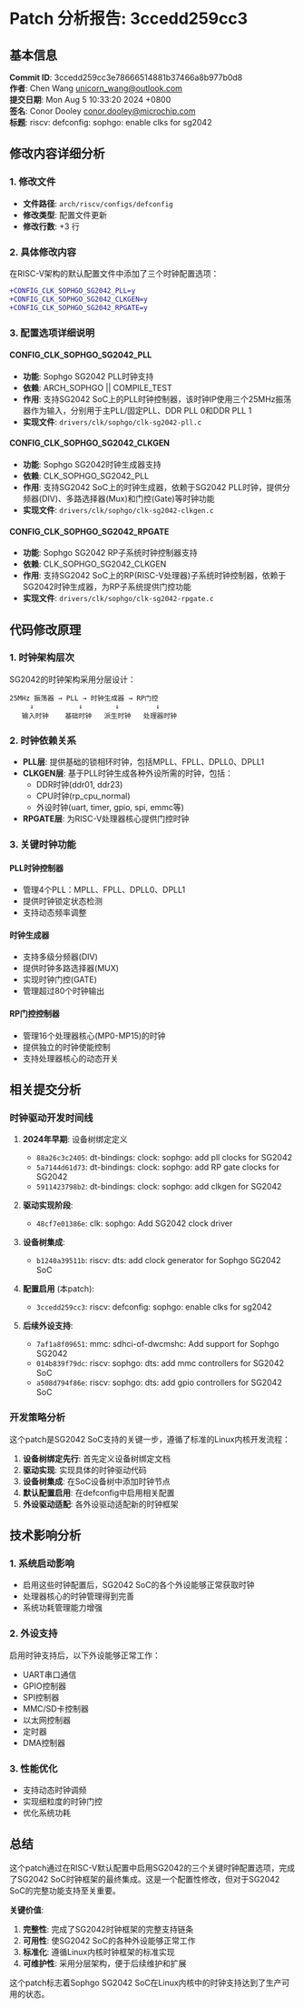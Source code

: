 # Patch 分析报告: 3ccedd259cc3

## 基本信息

**Commit ID**: 3ccedd259cc3e78666514881b37466a8b977b0d8  
**作者**: Chen Wang <unicorn_wang@outlook.com>  
**提交日期**: Mon Aug 5 10:33:20 2024 +0800  
**签名**: Conor Dooley <conor.dooley@microchip.com>  
**标题**: riscv: defconfig: sophgo: enable clks for sg2042  

## 修改内容详细分析

### 1. 修改文件
- **文件路径**: `arch/riscv/configs/defconfig`
- **修改类型**: 配置文件更新
- **修改行数**: +3 行

### 2. 具体修改内容

在RISC-V架构的默认配置文件中添加了三个时钟配置选项：

```diff
+CONFIG_CLK_SOPHGO_SG2042_PLL=y
+CONFIG_CLK_SOPHGO_SG2042_CLKGEN=y
+CONFIG_CLK_SOPHGO_SG2042_RPGATE=y
```

### 3. 配置选项详细说明

#### CONFIG_CLK_SOPHGO_SG2042_PLL
- **功能**: Sophgo SG2042 PLL时钟支持
- **依赖**: ARCH_SOPHGO || COMPILE_TEST
- **作用**: 支持SG2042 SoC上的PLL时钟控制器，该时钟IP使用三个25MHz振荡器作为输入，分别用于主PLL/固定PLL、DDR PLL 0和DDR PLL 1
- **实现文件**: `drivers/clk/sophgo/clk-sg2042-pll.c`

#### CONFIG_CLK_SOPHGO_SG2042_CLKGEN
- **功能**: Sophgo SG2042时钟生成器支持
- **依赖**: CLK_SOPHGO_SG2042_PLL
- **作用**: 支持SG2042 SoC上的时钟生成器，依赖于SG2042 PLL时钟，提供分频器(DIV)、多路选择器(Mux)和门控(Gate)等时钟功能
- **实现文件**: `drivers/clk/sophgo/clk-sg2042-clkgen.c`

#### CONFIG_CLK_SOPHGO_SG2042_RPGATE
- **功能**: Sophgo SG2042 RP子系统时钟控制器支持
- **依赖**: CLK_SOPHGO_SG2042_CLKGEN
- **作用**: 支持SG2042 SoC上的RP(RISC-V处理器)子系统时钟控制器，依赖于SG2042时钟生成器，为RP子系统提供门控功能
- **实现文件**: `drivers/clk/sophgo/clk-sg2042-rpgate.c`

## 代码修改原理

### 1. 时钟架构层次

SG2042的时钟架构采用分层设计：

```
25MHz 振荡器 → PLL → 时钟生成器 → RP门控
     ↓           ↓        ↓         ↓
   输入时钟    基础时钟   派生时钟   处理器时钟
```

### 2. 时钟依赖关系

- **PLL层**: 提供基础的锁相环时钟，包括MPLL、FPLL、DPLL0、DPLL1
- **CLKGEN层**: 基于PLL时钟生成各种外设所需的时钟，包括：
  - DDR时钟(ddr01, ddr23)
  - CPU时钟(rp_cpu_normal)
  - 外设时钟(uart, timer, gpio, spi, emmc等)
- **RPGATE层**: 为RISC-V处理器核心提供门控时钟

### 3. 关键时钟功能

#### PLL时钟控制器
- 管理4个PLL：MPLL、FPLL、DPLL0、DPLL1
- 提供时钟锁定状态检测
- 支持动态频率调整

#### 时钟生成器
- 支持多级分频器(DIV)
- 提供时钟多路选择器(MUX)
- 实现时钟门控(GATE)
- 管理超过80个时钟输出

#### RP门控控制器
- 管理16个处理器核心(MP0-MP15)的时钟
- 提供独立的时钟使能控制
- 支持处理器核心的动态开关

## 相关提交分析

### 时钟驱动开发时间线

1. **2024年早期**: 设备树绑定定义
   - `88a26c3c2405`: dt-bindings: clock: sophgo: add pll clocks for SG2042
   - `5a7144d61d73`: dt-bindings: clock: sophgo: add RP gate clocks for SG2042
   - `5911423798b2`: dt-bindings: clock: sophgo: add clkgen for SG2042

2. **驱动实现阶段**:
   - `48cf7e01386e`: clk: sophgo: Add SG2042 clock driver

3. **设备树集成**:
   - `b1240a39511b`: riscv: dts: add clock generator for Sophgo SG2042 SoC

4. **配置启用** (本patch):
   - `3ccedd259cc3`: riscv: defconfig: sophgo: enable clks for sg2042

5. **后续外设支持**:
   - `7af1a8f09651`: mmc: sdhci-of-dwcmshc: Add support for Sophgo SG2042
   - `014b839f79dc`: riscv: sophgo: dts: add mmc controllers for SG2042 SoC
   - `a508d794f86e`: riscv: sophgo: dts: add gpio controllers for SG2042 SoC

### 开发策略分析

这个patch是SG2042 SoC支持的关键一步，遵循了标准的Linux内核开发流程：

1. **设备树绑定先行**: 首先定义设备树绑定文档
2. **驱动实现**: 实现具体的时钟驱动代码
3. **设备树集成**: 在SoC设备树中添加时钟节点
4. **默认配置启用**: 在defconfig中启用相关配置
5. **外设驱动适配**: 各外设驱动适配新的时钟框架

## 技术影响分析

### 1. 系统启动影响
- 启用这些时钟配置后，SG2042 SoC的各个外设能够正常获取时钟
- 处理器核心的时钟管理得到完善
- 系统功耗管理能力增强

### 2. 外设支持
启用时钟支持后，以下外设能够正常工作：
- UART串口通信
- GPIO控制器
- SPI控制器
- MMC/SD卡控制器
- 以太网控制器
- 定时器
- DMA控制器

### 3. 性能优化
- 支持动态时钟调频
- 实现细粒度的时钟门控
- 优化系统功耗

## 总结

这个patch通过在RISC-V默认配置中启用SG2042的三个关键时钟配置选项，完成了SG2042 SoC时钟框架的最终集成。这是一个配置性修改，但对于SG2042 SoC的完整功能支持至关重要。

**关键价值**:
1. **完整性**: 完成了SG2042时钟框架的完整支持链条
2. **可用性**: 使SG2042 SoC的各种外设能够正常工作
3. **标准化**: 遵循Linux内核时钟框架的标准实现
4. **可维护性**: 采用分层架构，便于后续维护和扩展

这个patch标志着Sophgo SG2042 SoC在Linux内核中的时钟支持达到了生产可用的状态。